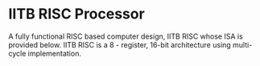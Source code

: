 # IITB RISC Processor
A fully functional RISC based computer design, IITB RISC whose ISA is provided below. IITB RISC is a 8 - register, 16-bit architecture using multi-cycle implementation.
